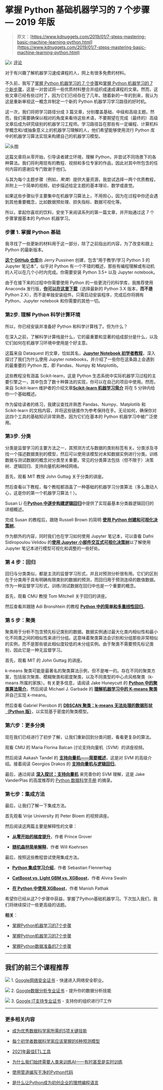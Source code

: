 # 掌握 Python 基础机器学习的 7 个步骤 — 2019 年版

> 原文：[https://www.kdnuggets.com/2019/01/7-steps-mastering-basic-machine-learning-python.html](https://www.kdnuggets.com/2019/01/7-steps-mastering-basic-machine-learning-python.html)

![c](../Images/3d9c022da2d331bb56691a9617b91b90.png) [评论](#comments)

对于有兴趣了解机器学习速成课程的人，网上有很多免费的材料。

不久前，我写了[掌握 Python 机器学习的 7 个步骤](/2015/11/seven-steps-machine-learning-python.html)和[掌握 Python 机器学习的 7 个新步骤](/2017/03/seven-more-steps-machine-learning-python.html)，这是一对尝试将一些优质材料整合并组织成速成课程的文章。然而，这些文章已经有些过时了，因为它们已经存在了几年。随着新的一年的到来，我认为这是重新审视这一概念并制定一个新的 Python 机器学习学习路径的好时机。

这一次，我们将把学习路径分成 3 篇文章，分别覆盖基础、中级和高级主题。然而，我们需要确保以相对的角度来看待这些术语，不要期望在完成（最终的）高级文章后成为研究级别的机器学习工程师。学习路径旨在那些有一定编程、计算机科学概念和/或抽象意义上的机器学习理解的人，他们希望能够使用流行 Python 库中的机器学习算法实现来构建自己的机器学习模型。

![头图](../Images/7ff8c4550b1affe36b2d0d5ec1c43dbc.png)

这篇文章将从零开始，引导读者建立环境，理解 Python，并尝试不同场景下的各种算法。我们将利用现有的教程、视频和多位专家的作品，因此对其中所包含的任何内容的感谢应专门致谢于他们。

与其为每个主题步骤（例如，*聚类*）提供大量资源，我尝试选择一两个优质教程，并附上一个简单的视频，初步描述给定主题的基本理论、数学或直觉。

如果这些步骤似乎主要集中在机器学习算法上，不用担心，因为在过程中你还会遇到其他重要概念，比如数据预处理、损失指标、数据可视化等。

所以，拿起你喜欢的饮料，安坐下来阅读系列的第一篇文章，并开始通过这 7 个步骤掌握基本的 Python 机器学习。

### 步骤 1\. 掌握 Python 基础

我寻找了一些更新的材料用于这一部分，除了之前指出的内容，为了改变和跟上 Python 的最新版本。

[**这个 GitHub 仓库**](https://github.com/jerry-git/learn-python3)由 Jerry Pussinen 创建，包含“用于教学/学习 Python 3 的 Jupyter 笔记本”，似乎对 Python 有一个不错的概述，那些有编程理解或有动机的人可以在几个小时内完成。你需要安装 Python 3.5+ 以及 Jupyter notebook。

由于在接下来的过程中你需要使用 Python 的一些更流行的科学库，我推荐使用 Anaconda 发行版，[**你可以在这里下载**](https://www.anaconda.com/download)（选择最新的 Python 3.X 版本，**而不是** Python 2.X），而不是单独安装组件。只需启动安装程序，完成后你将拥有 Python、Jupyter notebook 和你需要的其他一切。

### 第2步\. 理解 Python 科学计算环境

所以，你已经安装并准备好 Python 和科学计算栈了。但为什么？

在深入之前，了解科学计算栈是什么，它的最重要和显著的组成部分是什么，以及它们如何在机器学习环境中使用是个好主意。

这篇来自 Dataquest 的文章，恰如其名，[**Jupyter Notebook 初学者教程**](https://www.dataquest.io/blog/jupyter-notebook-tutorial/)，深入探讨了我们为什么使用 Jupyter notebooks，并介绍了一些你在这条路上会遇到的最重要的 Python 库，即 Pandas、Numpy 和 Matplotlib。

这些教程没有涵盖 Scikit-learn，这是 Python 生态系统中实际机器学习过程的主要引擎之一，其中包含了数十种算法的实现，你可以在自己的项目中使用。然而，来自 Scikit-learn 维护者的介绍文章[**Scikit-learn 机器学习简介**](https://scikit-learn.org/stable/tutorial/basic/tutorial.html) 将在 5 分钟内给你一个基础概述。

作为留给读者的练习，我建议查找并熟悉 Pandas、Numpy、Matplotlib 和 Scikit-learn 的文档内容，并将这些链接作为参考保持在手。无论如何，确保你对这四个工具的基础知识非常熟悉，因为它们在基本的 Python 机器学习中被广泛使用。

### 第3步\. 分类

分类是监督学习的主要方法之一，其预测方式与数据的类别标签有关。分类涉及寻找一个描述数据类别的模型，然后可以使用该模型对未知数据实例进行分类。训练数据与测试数据的概念对分类至关重要。常见的分类算法包括（但不限于）决策树、逻辑回归、支持向量机和神经网络。

首先，观看 MIT 教授 John Guttag 关于分类的讲座。

然后查看以下教程，每个教程都涵盖了一种基础的机器学习分类算法（多么激动人心，这是你的第一个机器学习算法！）。

Susan Li 在[**Python 中逐步构建逻辑回归**](https://towardsdatascience.com/building-a-logistic-regression-in-python-step-by-step-becd4d56c9c8)中提供了实现最基本分类器逻辑回归的详细概述。

完成 Susan 的教程后，跟随 Russell Brown 的简明 **[使用 Python 创建和可视化决策树](https://medium.com/@rnbrown/creating-and-visualizing-decision-trees-with-python-f8e8fa394176)**。

作为额外的内容，同时我们也在学习如何使用 Jupyter 笔记本，可以查看 Dafni Sidiropoulou Velidou 的[**使用 Jupyter 小部件交互式可视化决策树**](https://towardsdatascience.com/interactive-visualization-of-decision-trees-with-jupyter-widgets-ca15dd312084)以了解使用 Jupyter 笔记本进行模型可视化和调整的一些好处。

### 第 4 步：回归

回归与分类类似，都是主流的监督学习形式，并且对预测分析很有用。它们的区别在于分类用于具有明确有限类别的数据的预测，而回归用于预测连续的数值数据。作为一种监督学习形式，训练/测试数据在回归中也是一个重要的概念。

首先，观看 CMU 教授 Tom Mitchell 关于回归的讲座。

然后查看并跟随 Adi Bronshtein 的教程 **[Python 中的简单和多重线性回归](https://towardsdatascience.com/simple-and-multiple-linear-regression-in-python-c928425168f9)**。

### 第 5 步：聚类

聚类用于分析不包含预先标记类别的数据。数据实例通过最大化类内相似性和最小化不同类之间的相似性来进行分组。这意味着聚类算法会识别和分组那些非常相似的实例，而不是那些彼此相似度较低的未分组实例。由于聚类不需要预先标记类别，因此它是一种无监督学习。

首先，观看 MIT 的 John Guttag 的讲座。

k-means 聚类可能是最著名的聚类算法示例，但不是唯一的。存在不同的聚类方案，包括层次聚类、模糊聚类和密度聚类，以及不同类型的中心点风格聚类（k-means 所属的家族）。有关更多信息，请阅读 Jake Huneycutt 的 [**Python 中的聚类算法简介**](https://towardsdatascience.com/an-introduction-to-clustering-algorithms-in-python-123438574097)。然后阅读 Michael J. Garbade 的 [**理解机器学习中的 K-means 聚类**](https://towardsdatascience.com/understanding-k-means-clustering-in-machine-learning-6a6e67336aa1) 并自己实现 *k*-means。

然后查看 Gabriel Pierobon 的 **[DBSCAN 聚类：k-means 无法处理的数据形状（Python 版）](https://towardsdatascience.com/dbscan-clustering-for-data-shapes-k-means-cant-handle-well-in-python-6be89af4e6ea)**，以实现基于密度的聚类模型。

### 第六步：更多分类

现在我们已经进行了初步了解，让我们重新回到分类问题，看看更复杂的算法。

观看 CMU 的 Maria Florina Balcan 讨论支持向量机（SVM）的讲座视频。

然后阅读 Aakash Tandel 的 **[支持向量机——简要概述](https://towardsdatascience.com/support-vector-machines-a-brief-overview-37e018ae310f)**，这是对 SVM 的高级介绍。接着阅读 Georgios Drakos 的 **[支持向量机与逻辑回归](https://towardsdatascience.com/support-vector-machine-vs-logistic-regression-94cc2975433f)**。

最后，通过阅读 **[深入探讨：支持向量机](https://jakevdp.github.io/PythonDataScienceHandbook/05.07-support-vector-machines.html)** 来完善你的 SVM 理解，这是 Jake VanderPlas 的高度推荐的 [Python 数据科学手册](http://shop.oreilly.com/product/0636920034919.do) 的摘录。

### 第七步：集成方法

最后，让我们了解一下集成方法。

首先观看 Vrije University 的 Peter Bloem 的视频讲座。

然后阅读这两篇主要是解释性的文章：

+   **[从零开始的梯度提升](https://medium.com/mlreview/gradient-boosting-from-scratch-1e317ae4587d)**，作者 Prince Grover

+   **[随机森林简单解释](https://medium.com/@williamkoehrsen/random-forest-simple-explanation-377895a60d2d)**，作者 Will Koehrsen

最后，按照这些教程尝试使用集成方法。

+   [**Python 集成学习介绍**](https://www.dataquest.io/blog/introduction-to-ensembles/)，作者 Sebastian Flennerhag

+   [**CatBoost vs. Light GBM vs. XGBoost**](https://www.kdnuggets.com/2018/03/catboost-vs-light-gbm-vs-xgboost.html)，作者 Alvira Swalin

+   [**在 Python 中使用 XGBoost**](https://www.datacamp.com/community/tutorials/xgboost-in-python)，作者 Manish Pathak

希望你已经从这7个步骤中获益，掌握了Python基础机器学习。下次加入我们，我们将继续探讨一些更高级的话题。

**相关**：

+   [掌握Python机器学习的7个步骤](/2015/11/seven-steps-machine-learning-python.html)

+   [掌握Python机器学习的7个步骤](/2017/03/seven-more-steps-machine-learning-python.html)

+   [掌握Python数据准备的7个步骤](/2017/06/7-steps-mastering-data-preparation-python.html)

* * *

## 我们的前三个课程推荐

![](../Images/0244c01ba9267c002ef39d4907e0b8fb.png) 1\. [Google网络安全证书](https://www.kdnuggets.com/google-cybersecurity) - 快速进入网络安全职业。

![](../Images/e225c49c3c91745821c8c0368bf04711.png) 2\. [Google数据分析专业证书](https://www.kdnuggets.com/google-data-analytics) - 提升你的数据分析技能

![](../Images/0244c01ba9267c002ef39d4907e0b8fb.png) 3\. [Google IT支持专业证书](https://www.kdnuggets.com/google-itsupport) - 支持你的组织进行IT工作

* * *

### 更多相关内容

+   [成为优秀数据科学家所需的5项关键技能](https://www.kdnuggets.com/2021/12/5-key-skills-needed-become-great-data-scientist.html)

+   [每个初学者数据科学家应该掌握的6种预测模型](https://www.kdnuggets.com/2021/12/6-predictive-models-every-beginner-data-scientist-master.html)

+   [2021年最佳ETL工具](https://www.kdnuggets.com/2021/12/mozart-best-etl-tools-2021.html)

+   [为什么我们始终需要人类来训练AI——有时甚至是实时训练](https://www.kdnuggets.com/2021/12/why-we-need-humans-training-ai.html)

+   [使用管道编写干净的Python代码](https://www.kdnuggets.com/2021/12/write-clean-python-code-pipes.html)

+   [是什么让Python成为初创企业的理想编程语言](https://www.kdnuggets.com/2021/12/makes-python-ideal-programming-language-startups.html)
